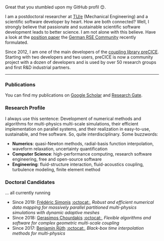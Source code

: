 Great that you stumbled upon my GitHub profil :blush:. 

I am a postdoctoral researcher at [TU/e](https://www.tue.nl/en/) (Mechanical Engineering) and a scientific software developer by heart. How are both connected? Well, I strongly believe that passionate and sustainable scientific software development leads to better science. I am not alone with this believe. Have a look at the [position paper](https://arxiv.org/abs/2005.01469) the [German RSE Community](https://de-rse.org/en/) recently formulated. 

Since 2012, I am one of the main developers of the [coupling library preCICE](https://www.precice.org/). Starting with two developers and two users, preCICE is now a community project with a dozen of developers and is used by over 50 research groups and first R&D industrial partners.

***

### Publications

You can find my publications on [Google Scholar](https://scholar.google.de/citations?user=CGxtmcwAAAAJ&hl=en) and [Research Gate](https://www.researchgate.net/profile/Benjamin_Uekermann).

### Research Profile

I always use this sentence: Development of numerical methods and algorithms for multi-physics multi-scale simulations, their efficient implementation on parallel systems, and their realization in easy-to-use, sustainable, and free software. So, quite interdisciplinary. Some buzzwords:
* **Numerics**: quasi-Newton methods, radial-basis function interpolation, waveform relaxation, uncertainty quantification
* **Computer Science**: high-performance computing, research software engineering, free and open-source software
* **Engineering**: fluid-structure interaction, fluid-acoustics coupling, turbulence modeling, finite element method

### Doctoral Candidates

... all currently running

* Since 2019: [Frédéric Simonis](https://www5.in.tum.de/wiki/index.php/Fr%C3%A9d%C3%A9ric_Simonis,_M.Sc.) [:octocat:](https://github.com/fsimonis), *Robust and efficient numerical data mapping for massively parallel partitioned multi-physics simulations with dynamic adaptive meshes*
* Since 2018: [Gerasimos Chourdakis](https://www5.in.tum.de/wiki/index.php/Gerasimos_Chourdakis,_M.Sc.) [:octocat:](https://github.com/MakisH), *Flexible algorithms and software for complex geometric multi-scale coupling*
* Since 2017: [Benjamin Rüth](https://www5.in.tum.de/wiki/index.php/Benjamin_R%C3%BCth,_M.Sc._(hons)) [:octocat:](https://github.com/BenjaminRueth), *Black-box time interpolation methods for multi-physics*
